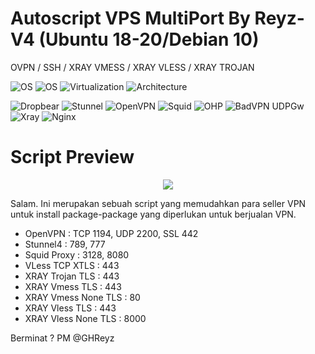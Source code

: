 
# Autoscript VPS MultiPort By Reyz-V4 (Ubuntu 18-20/Debian 10)
OVPN / SSH / XRAY VMESS / XRAY VLESS / XRAY TROJAN 

![OS](https://shields.io/badge/OS-Ubuntu%2018+-green?logo=ubuntu&style=for-the-badge) 
![OS](https://shields.io/badge/OS-Debian%2010+-green?logo=debian&style=for-the-badge)
![Virtualization](https://shields.io/badge/Virtualization-KVM-green?logo=tryhackme&style=for-the-badge) ![Architecture](https://shields.io/badge/Architecture-Intel%20or%20AMD-green?logo=moleculer&style=for-the-badge)

![Dropbear](https://shields.io/badge/Service-Dropbear-orange?logo=jamboard&style=for-the-badge) 
![Stunnel](https://shields.io/badge/Service-Stunnel-orange?logo=keepassxc&style=for-the-badge) 
![OpenVPN](https://shields.io/badge/Service-OpenVPN-orange?logo=openvpn&style=for-the-badge) 
![Squid](https://shields.io/badge/Service-Squid-orange?logo=testinglibrary&style=for-the-badge) 
![OHP](https://shields.io/badge/Service-OHP-orange?logo=openapiinitiative&style=for-the-badge) 
![BadVPN UDPGw](https://shields.io/badge/Service-BadVPN%20UDPGw-orange?logo=ublockorigin&style=for-the-badge) 
![Xray](https://shields.io/badge/Service-Xray-orange?logo=xstate&style=for-the-badge) 
![Nginx](https://shields.io/badge/Service-Nginx-orange?logo=onnx&style=for-the-badge)

# Script Preview
<p align="center">
<img src="https://i.postimg.cc/NfvmjgGJ/IMG-20221023-075747.jpg">

Salam. Ini merupakan sebuah script yang memudahkan para seller VPN untuk install package-package yang diperlukan untuk berjualan VPN.
                              
- OpenVPN                    : TCP 1194, UDP 2200, SSL 442
- Stunnel4                   : 789, 777
- Squid Proxy                : 3128, 8080
- VLess TCP XTLS             : 443
- XRAY  Trojan TLS           : 443
- XRAY  Vmess TLS            : 443
- XRAY  Vmess None TLS       : 80
- XRAY  Vless TLS            : 443
- XRAY  Vless None TLS       : 8000 


Berminat ? PM @GHReyz





